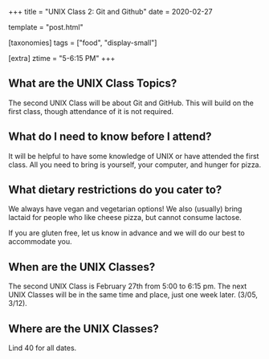 +++
title = "UNIX Class 2: Git and Github"
date = 2020-02-27

template = "post.html"

[taxonomies]
tags = ["food", "display-small"]

[extra]
ztime = "5-6:15 PM"
+++

<!-- more -->

## What are the UNIX Class Topics?

The second UNIX Class will be about Git and GitHub. This will build on the first class, though attendance of it is not required.

## What do I need to know before I attend?

It will be helpful to have some knowledge of UNIX or have attended the first class. All you need to bring is yourself, your computer, and hunger for pizza. 

## What dietary restrictions do you cater to?

We always have vegan and vegetarian options! We also (usually) bring lactaid for people who like cheese pizza, but cannot consume lactose. 

If you are gluten free, let us know in advance and we will do our best to accommodate you.

## When are the UNIX Classes?
The second UNIX Class is February 27th from 5:00 to 6:15 pm. The next UNIX Classes will be in the same time and place, just one week later. (3/05, 3/12).

## Where are the UNIX Classes?
Lind 40 for all dates.
